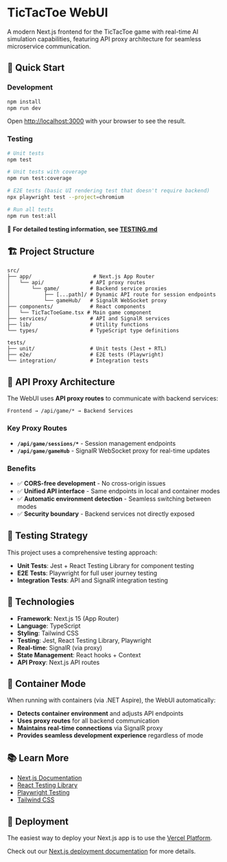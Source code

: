 # TicTacToe WebUI

A modern Next.js frontend for the TicTacToe game with real-time AI simulation capabilities, featuring API proxy architecture for seamless microservice communication.

## 🚀 Quick Start

### Development

```bash
npm install
npm run dev
```

Open [http://localhost:3000](http://localhost:3000) with your browser to see the result.

### Testing

```bash
# Unit tests
npm test

# Unit tests with coverage
npm run test:coverage

# E2E tests (basic UI rendering test that doesn't require backend)
npx playwright test --project=chromium

# Run all tests
npm run test:all
```

📖 **For detailed testing information, see [TESTING.md](./TESTING.md)**

## 🏗️ Project Structure

```
src/
├── app/                    # Next.js App Router
│   └── api/               # API proxy routes
│       └── game/          # Backend service proxies
│           ├── [...path]/ # Dynamic API route for session endpoints
│           └── gameHub/   # SignalR WebSocket proxy
├── components/            # React components
│   └── TicTacToeGame.tsx # Main game component
├── services/              # API and SignalR services
├── lib/                   # Utility functions
└── types/                 # TypeScript type definitions

tests/
├── unit/                  # Unit tests (Jest + RTL)
├── e2e/                   # E2E tests (Playwright)
└── integration/           # Integration tests
```

## 🔗 API Proxy Architecture

The WebUI uses **API proxy routes** to communicate with backend services:

```
Frontend → /api/game/* → Backend Services
```

### Key Proxy Routes

- **`/api/game/sessions/*`** - Session management endpoints
- **`/api/game/gameHub`** - SignalR WebSocket proxy for real-time updates

### Benefits

- ✅ **CORS-free development** - No cross-origin issues
- ✅ **Unified API interface** - Same endpoints in local and container modes
- ✅ **Automatic environment detection** - Seamless switching between modes
- ✅ **Security boundary** - Backend services not directly exposed

## 🧪 Testing Strategy

This project uses a comprehensive testing approach:

- **Unit Tests**: Jest + React Testing Library for component testing
- **E2E Tests**: Playwright for full user journey testing
- **Integration Tests**: API and SignalR integration testing

## 🔧 Technologies

- **Framework**: Next.js 15 (App Router)
- **Language**: TypeScript
- **Styling**: Tailwind CSS
- **Testing**: Jest, React Testing Library, Playwright
- **Real-time**: SignalR (via proxy)
- **State Management**: React hooks + Context
- **API Proxy**: Next.js API routes

## 🐳 Container Mode

When running with containers (via .NET Aspire), the WebUI automatically:

- **Detects container environment** and adjusts API endpoints
- **Uses proxy routes** for all backend communication
- **Maintains real-time connections** via SignalR proxy
- **Provides seamless development experience** regardless of mode

## 📚 Learn More

- [Next.js Documentation](https://nextjs.org/docs)
- [React Testing Library](https://testing-library.com/docs/react-testing-library/intro/)
- [Playwright Testing](https://playwright.dev/)
- [Tailwind CSS](https://tailwindcss.com/docs)

## 🚀 Deployment

The easiest way to deploy your Next.js app is to use the [Vercel Platform](https://vercel.com/new?utm_medium=default-template&filter=next.js&utm_source=create-next-app&utm_campaign=create-next-app-readme).

Check out our [Next.js deployment documentation](https://nextjs.org/docs/app/building-your-application/deploying) for more details.

